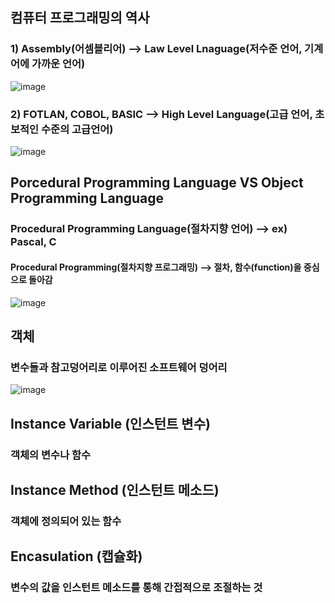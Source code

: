 

## 컴퓨터 프로그래밍의 역사
### 1) Assembly(어셈블리어) --> Law Level Lnaguage(저수준 언어, 기계어에 가까운 언어)
![image](https://github.com/user-attachments/assets/360fb60e-3dfc-47cc-9e29-2aca27d7a584)

### 2) FOTLAN, COBOL, BASIC --> High Level Language(고급 언어, 초보적인 수준의 고급언어)
![image](https://github.com/user-attachments/assets/91f42389-dc3b-4334-b8d1-da65122b344f)

## Porcedural Programming Language VS Object Programming Language
### Procedural Programming Language(절차지향 언어) --> ex) Pascal, C
#### Procedural Programming(절차지향 프로그래밍) --> 절차, 함수(function)을 중심으로 돌아감
![image](https://github.com/user-attachments/assets/3aceb32d-f299-4cd7-a137-f8eaf1e085d3)

## 객체
### 변수들과 참고덩어리로 이루어진 소프트웨어 덩어리

![image](https://github.com/user-attachments/assets/964ac728-be33-4e22-bdc6-a4642c57d678)

## Instance Variable (인스턴트 변수)
### 객체의 변수나 함수

## Instance Method (인스턴트 메소드)
### 객체에 정의되어 있는 함수

## Encasulation (캡슐화)
### 변수의 값을 인스턴트 메소드를 통해 간접적으로 조절하는 것
